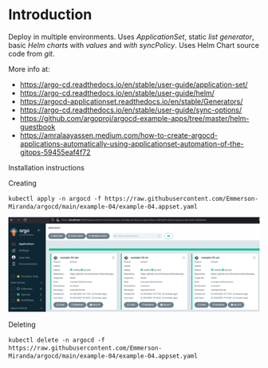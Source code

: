 # Introduction
Deploy in multiple environments. Uses *ApplicationSet*, static *list generator*, basic *Helm charts* with *values* and *with syncPolicy*. Uses Helm Chart source code from *git*.

More info at: 
- https://argo-cd.readthedocs.io/en/stable/user-guide/application-set/
- https://argo-cd.readthedocs.io/en/stable/user-guide/helm/
- https://argocd-applicationset.readthedocs.io/en/stable/Generators/
- https://argo-cd.readthedocs.io/en/stable/user-guide/sync-options/
- https://github.com/argoproj/argocd-example-apps/tree/master/helm-guestbook
- https://amralaayassen.medium.com/how-to-create-argocd-applications-automatically-using-applicationset-automation-of-the-gitops-59455eaf4f72


Installation instructions

Creating

```
kubectl apply -n argocd -f https://raw.githubusercontent.com/Emmerson-Miranda/argocd/main/example-04/example-04.appset.yaml
```
![3 environments](example-04.png)

Deleting

```
kubectl delete -n argocd -f https://raw.githubusercontent.com/Emmerson-Miranda/argocd/main/example-04/example-04.appset.yaml
```